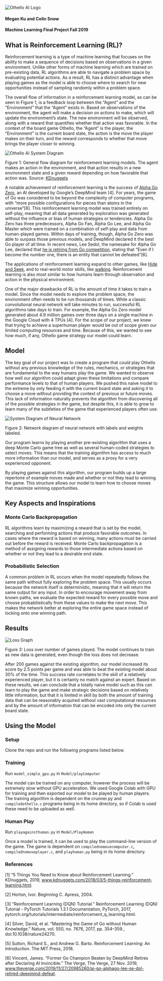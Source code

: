 ![Othello AI Logo](images/banner.png)

#### Megan Ku and Colin Snow

#### Machine Learning Final Project Fall 2019

## What is Reinforcement Learning (RL)?

Reinforcement learning is a type of machine learning that focuses on the ability to make a sequence of decisions based on observations in a given environment. Unlike other forms of machine learning which are trained on pre-existing data, RL algorithms are able to navigate a problem space by evaluating potential actions. As a result, RL has a distinct advantage when playing games as the model is able to choose where to search for new opportunities instead of sampling randomly within a problem space.

The overall flow of information in a reinforcement learning model, as can be seen in Figure 1, is a feedback loop between the “Agent” and the “Environment” that the “Agent” exists in. Based on observations of the environment, the agent will make a decision on actions to make, which will update the environment’s state. The new environment will be observed, along with a reward that quantifies whether that action was favorable.  In the context of the board game Othello, the “Agent” is the player, the “Environment” is the current board state, the action is the move the player makes on their turn, and the reward corresponds to whether that move brings the player closer to winning. 

![Othello AI System Diagram](images/reinforcement-learning-fig1-700.jpg)

Figure 1: General flow diagram for reinforcement learning models. The agent makes an action in the environment, and that action results in a new environment state and a given reward depending on how favorable that action was. Source: [KDnuggets](https://www.kdnuggets.com/2018/03/5-things-reinforcement-learning.html)

A notable achievement of reinforcement learning is the success of [Alpha Go Zero](https://www.nature.com/articles/nature24270), an AI developed by Google’s DeepMind team [4].  For years, the game of Go was considered to be beyond the complexity of computer programs, with “more possible configurations for pieces than atoms in the universe”[6]. This reinforcement learning model was trained entirely on self-play, meaning that all data generated by exploration was generated without the influence or bias of human strategies or tendencies. Alpha Go Zero has three predecessors, Alpha Go Fan,  Alpha Go Lee, and Alpha Go Master which were trained on a combination of self-play and data from human-played games. Within days of training, though, Alpha Go Zero was able to surpass those previous models, and DeepMind declared it the best Go player of all time.  In recent news, Lee Sedol, the namesake for Alpha Go Lee, declared that [he is retiring from Go competition](https://www.theverge.com/2019/11/27/20985260/ai-go-alphago-lee-se-dol-retired-deepmind-defeat), stating that “Even if I become the number one, there is an entity that cannot be defeated”[6]. 

The applications of reinforcement learning expand to other games, like [Hide and Seek](https://www.youtube.com/watch?v=kopoLzvh5jY), and to real-world motor skills, like [walking](https://www.youtube.com/watch?v=gn4nRCC9TwQ). Reinforcement learning is also most similar to how humans learn through observation and action in the physical environment.

One of the major drawbacks of RL is the amount of time it takes to train a model. Since the model needs to explore the problem space, the environment often needs to be run thousands of times. While a classic convolutional neural network will take minutes to run, successful RL algorithms take days to train. For example, the Alpha Go Zero model generated about 4.9 million games over three days on a single machine in the Google Cloud with 4 TPUs [4]. For the scope of our project, we knew that trying to achieve a superhuman player would be out of scope given our limited computing resources and time. Because of this, we wanted to see how much, if any, Othello game strategy our model could learn.

## Model

The key goal of our project was to create a program that could play Othello without any previous knowledge of the rules, mechanics, or strategies that are fundamental to the way humans play the game. We wanted to observe how well our algorithm could adapt given these limitations and compare performance levels to that of human players. We pushed this naive model to the extreme by only feeding it with the current board state and asking it to choose a move without providing the context of previous or future moves. This lack of information naturally prevents the algorithm from discovering all of the possible strategies in the game, but despite this, it is able to grow to learn many of the subtleties of the game that experienced players often use.

![System Diagram of Neural Network](images/system.png)

Figure 2: Network diagram of neural network with labels and weights labeled.

Our program learns by playing another pre-existing algorithm that uses a deep Monte Carlo game tree as well as several human-coded strategies to select moves. This means that the training algorithm has access to much more information than our model, and serves as a proxy for a very experienced opponent.

By playing games against this algorithm, our program builds up a large repertoire of example moves made and whether or not they lead to winning the game. This structure allows our model to learn how to choose moves that maximize winning opportunities.

## Key Aspects and Inspirations

### Monte Carlo Backpropagation

RL algorithms learn by maximizing a reward that is set by the model, searching and performing actions that produce favorable outcomes. In cases where the reward is based on winning, many actions must be carried out before the reward is received. Monte Carlo backpropagation is a method of assigning rewards to those intermediate actions based on whether or not they lead to a desirable end state.

### Probabilistic Selection

A common problem in RL occurs when the model repeatedly follows the same path without fully exploring the problem space. This usually occurs because the network itself is deterministic, meaning that it will return the same output for any input. In order to encourage movement away from known paths, we evaluate the expected reward for every possible move and choose probabilistically from these values to make the next move. This makes the network better at exploring the entire game space instead of locking onto one winning path.

## Results

![Loss Graph](images/results.png)

Figure 3: Loss over number of games played. The model continues to train as new data is generated, even though the loss does not
decrease.

After 200 games against the existing algorithm, our model increased its score by 2.5 points per game and was able to beat the existing model about 30% of the time. This success rate correlates to the skill of a relatively experienced player, but it is certainly no match against an expert. Based on these results, we can conclude that a totally naive model such as this can learn to play the game and make strategic decisions based on relatively little information, but that it is limited in skill by both the amount of training data that can be reasonably acquired without vast computational resources and by the amount of information that can be encoded into only the current board state.


## Using the Model

### Setup

Clone the repo and run the following programs listed below.

### Training

Run ``model_simple_gpu.py`` in ``Model/playComputer``

The model can be trained on any computer, however the process will be extremely slow without GPU acceleration. We used Google Colab with GPU for training and then exported our model to be played by human players. The training algorithm is dependent on the crunner.py and ``compiledothello.c`` programs being in its home directory, so if Colab is used these need to be uploaded as well.

### Human Play

Run ``playagainsthuman.py`` in ``Model/PlayHuman``

Once a model is trained, it can be used to play the command-line version of the game. The game is dependent on ``compilednomovecomputer.c``, ``compilednomoveplayer.c``, and ``playhuman.py`` being in its home directory.

### References

[1] “5 Things You Need to Know about Reinforcement Learning.” KDnuggets, 2019, www.kdnuggets.com/2018/03/5-things-reinforcement-learning.html.

[2] Horton, Ivor. Beginning C. Apress, 2004.

[3] “Reinforcement Learning (DQN) Tutorial.” Reinforcement Learning (DQN) Tutorial - PyTorch Tutorials 1.3.1 Documentation, PyTorch, 2017, pytorch.org/tutorials/intermediate/reinforcement_q_learning.html.

[4] Silver, David, et al. “Mastering the Game of Go without Human Knowledge.” Nature, vol. 550, no. 7676, 2017, pp. 354–359., doi:10.1038/nature24270.

[5] Sutton, Richard S., and Andrew G. Barto. Reinforcement Learning: An Introduction. The MIT Press, 2018.

[6] Vincent, James. “Former Go Champion Beaten by DeepMind Retires after Declaring AI Invincible.” The Verge, The Verge, 27 Nov. 2019, www.theverge.com/2019/11/27/20985260/ai-go-alphago-lee-se-dol-retired-deepmind-defeat.
